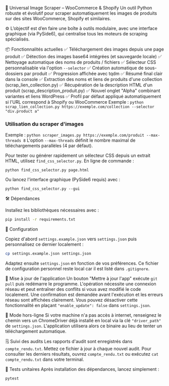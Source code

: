 🧼 Universal Image Scraper – WooCommerce & Shopify
Un outil Python robuste et évolutif pour scraper automatiquement les images de produits sur des sites WooCommerce, Shopify et similaires.

⚙️ L’objectif est d’en faire une boîte à outils modulaire, avec une interface graphique (via PySide6), qui centralise tous les moteurs de scraping spécialisés.

📦 Fonctionnalités actuelles
✅ Téléchargement des images depuis une page produit
✅ Détection des images base64 intégrées (et sauvegarde locale)
✅ Nettoyage automatique des noms de produits / fichiers
✅ Sélecteur CSS personnalisable via l'option `--selector`
✅ Création automatique de sous-dossiers par produit
✅ Progression affichée avec tqdm
✅ Résumé final clair dans la console
✅ Extraction des noms et liens de produits d'une collection (scrap_lien_collection.py)
✅ Récupération de la description HTML d'un produit (scrap_description_produit.py)
✅ Nouvel onglet "Alpha" combinant variantes et liens WordPress
✅ Profil par défaut appliqué automatiquement si l'URL correspond à Shopify ou WooCommerce
Exemple : `python scrap_lien_collection.py https://exemple.com/collection --selector "div.product a"`

### Utilisation du scraper d'images
Exemple : `python scraper_images.py https://exemple.com/produit --max-threads 8`
L'option `--max-threads` définit le nombre maximal de téléchargements parallèles (4 par défaut).

Pour tester ou générer rapidement un sélecteur CSS depuis un extrait HTML,
utilisez `find_css_selector.py`. En ligne de commande :

```
python find_css_selector.py page.html
```

Ou lancez l'interface graphique (PySide6 requis) avec :

```
python find_css_selector.py --gui
```


🛠️ Dépendances

Installez les bibliothèques nécessaires avec :

```bash
pip install -r requirements.txt
```

🔧 Configuration

Copiez d'abord `settings.example.json` vers `settings.json` puis personnalisez ce dernier localement :

```bash
cp settings.example.json settings.json
```

Adaptez ensuite `settings.json` en fonction de vos préférences. Ce fichier de configuration personnel reste local car il est listé dans `.gitignore`.

🔄 Mise à jour de l'application
Un bouton "Mettre à jour l'app" exécute `git pull` puis redémarre le programme. L'opération nécessite une connexion réseau et peut entraîner des conflits si vous avez modifié le code localement. Une confirmation est demandée avant l'exécution et les erreurs réseau sont affichées clairement. Vous pouvez désactiver cette fonctionnalité en plaçant `"enable_update": false` dans `settings.json`.

🛜 Mode hors-ligne
Si votre machine n'a pas accès à internet, renseignez le chemin vers un ChromeDriver déjà installé en local via la clé `"driver_path"` de `settings.json`. L'application utilisera alors ce binaire au lieu de tenter un téléchargement automatique.

🗒️ Suivi des audits
Les rapports d'audit sont enregistrés dans `compte_rendu.txt`. Mettez ce fichier à jour à chaque nouvel audit. Pour consulter les derniers résultats, ouvrez `compte_rendu.txt` ou exécutez `cat compte_rendu.txt` dans votre terminal.

🧪 Tests unitaires
Après installation des dépendances, lancez simplement :
```bash
pytest
```

